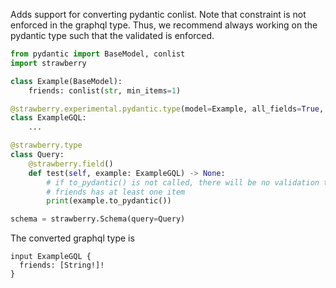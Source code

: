 Adds support for converting pydantic conlist.
Note that constraint is not enforced in the graphql type.
Thus, we recommend always working on the pydantic type such that the validated is enforced.

```python
from pydantic import BaseModel, conlist
import strawberry

class Example(BaseModel):
    friends: conlist(str, min_items=1)

@strawberry.experimental.pydantic.type(model=Example, all_fields=True, is_input=True)
class ExampleGQL:
    ...

@strawberry.type
class Query:
    @strawberry.field()
    def test(self, example: ExampleGQL) -> None:
        # if to_pydantic() is not called, there will be no validation that
        # friends has at least one item
        print(example.to_pydantic())

schema = strawberry.Schema(query=Query)
```

The converted graphql type is
```
input ExampleGQL {
  friends: [String!]!
}
```
